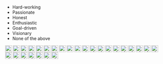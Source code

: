
- Hard-working
- Passionate
- Honest
- Enthusiastic
- Goal-driven
- Visionary
- None of the above


[<img align="left" alt="twitter | Twitter" width="22px" src="https://cdn.jsdelivr.net/npm/simple-icons@v3/icons/twitter.svg" />](https://twitter.com/yep_its_roy)
[<img align="left" alt="linkedin | LinkedIn" width="22px" src="https://cdn.jsdelivr.net/npm/simple-icons@v3/icons/linkedin.svg" />](https://www.linkedin.com/in/rishav-r0y/)
[<img align="left" alt="instagram | Instagram" width="22px" src="https://cdn.jsdelivr.net/npm/simple-icons@v3/icons/instagram.svg" />](https://www.instagram.com/yep_its_roy/)
[<img align="left" alt="reddit | reddit" width="22px" src="https://cdn.jsdelivr.net/npm/simple-icons@v3/icons/reddit.svg" />](https://www.reddit.com/user/yep_its_roy/)
[<img align="left" alt="spotify | spotify" width="22px" src="https://cdn.jsdelivr.net/npm/simple-icons@v3/icons/spotify.svg" />](https://open.spotify.com/user/317c6amowrjrjcwrcm7ztakidbfi)
[<img align="left" alt="steam | steam" width="22px" src="https://cdn.jsdelivr.net/npm/simple-icons@v3/icons/steam.svg" />](https://steamcommunity.com/profiles/76561198920392961)
[<img align="left" alt="twitch | twitch" width="22px" src="https://cdn.jsdelivr.net/npm/simple-icons@v3/icons/twitch.svg" />](https://www.twitch.tv/yep_its_roy)
[<img align="left" alt="github | GitHub" width="22px" src="https://cdn.jsdelivr.net/npm/simple-icons@v3/icons/github.svg" />](https://github.com/its-roy)
[<img align="left" alt="Pinterest | Pinterest" width="22px" src="https://cdn.jsdelivr.net/npm/simple-icons@v3/icons/pinterest.svg" />](https://in.pinterest.com/YepItsROY/)
[<img align="left" alt="youtube | YouTube" width="22px" src="https://cdn.jsdelivr.net/npm/simple-icons@v3/icons/youtube.svg" />](https://youtu.be/dQw4w9WgXcQ)
[<img align="left" alt=". | ." width="22px" src="https://cdn.jsdelivr.net/npm/simple-icons@v3/icons/1password.svg" />](https://youtu.be/dQw4w9WgXcQ)
[<img align="left" alt=". | ." width="22px" src="https://cdn.jsdelivr.net/npm/simple-icons@v3/icons/activision.svg" />](https://youtu.be/dQw4w9WgXcQ)
[<img align="left" alt=". | ." width="22px" src="https://cdn.jsdelivr.net/npm/simple-icons@v3/icons/adobe.svg" />](https://youtu.be/dQw4w9WgXcQ)
[<img align="left" alt=". | ." width="22px" src="https://cdn.jsdelivr.net/npm/simple-icons@v3/icons/ea.svg" />](https://youtu.be/dQw4w9WgXcQ)
[<img align="left" alt=". | ." width="22px" src="https://cdn.jsdelivr.net/npm/simple-icons@v3/icons/origin.svg" />](https://youtu.be/dQw4w9WgXcQ)
[<img align="left" alt=". | ." width="22px" src="https://cdn.jsdelivr.net/npm/simple-icons@v3/icons/epicgames.svg" />](https://youtu.be/dQw4w9WgXcQ)
[<img align="left" alt=". | ." width="22px" src="https://cdn.jsdelivr.net/npm/simple-icons@v3/icons/xbox.svg" />](https://youtu.be/dQw4w9WgXcQ)
[<img align="left" alt=". | ." width="22px" src="https://cdn.jsdelivr.net/npm/simple-icons@v3/icons/playstation.svg" />](https://youtu.be/dQw4w9WgXcQ)
[<img align="left" alt=". | ." width="22px" src="https://cdn.jsdelivr.net/npm/simple-icons@v3/icons/playstation2.svg" />](https://youtu.be/dQw4w9WgXcQ)
[<img align="left" alt=". | ." width="22px" src="https://cdn.jsdelivr.net/npm/simple-icons@v3/icons/playstation3.svg" />](https://youtu.be/dQw4w9WgXcQ)
[<img align="left" alt=". | ." width="22px" src="https://cdn.jsdelivr.net/npm/simple-icons@v3/icons/playstation4.svg" />](https://youtu.be/dQw4w9WgXcQ)
[<img align="left" alt=". | ." width="22px" src="https://cdn.jsdelivr.net/npm/simple-icons@v3/icons/discord.svg" />](https://youtu.be/dQw4w9WgXcQ)
[<img align="left" alt=". | ." width="22px" src="https://cdn.jsdelivr.net/npm/simple-icons@v3/icons/fifa.svg" />](https://youtu.be/dQw4w9WgXcQ)
[<img align="left" alt=". | ." width="22px" src="https://cdn.jsdelivr.net/npm/simple-icons@v3/icons/brave.svg" />](https://youtu.be/dQw4w9WgXcQ)
[<img align="left" alt=". | ." width="22px" src="https://cdn.jsdelivr.net/npm/simple-icons@v3/icons/googlechrome.svg" />](https://youtu.be/dQw4w9WgXcQ)
[<img align="left" alt=". | ." width="22px" src="https://cdn.jsdelivr.net/npm/simple-icons@v3/icons/microsoftedge.svg" />](https://youtu.be/dQw4w9WgXcQ)
[<img align="left" alt=". | ." width="22px" src="https://cdn.jsdelivr.net/npm/simple-icons@v3/icons/adobephotoshop.svg" />](https://youtu.be/dQw4w9WgXcQ)

<br />
